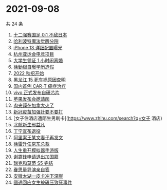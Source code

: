 # 2021-09-08

共 24 条

<!-- BEGIN ZHIHUSEARCH -->
<!-- 最后更新时间 Wed Sep 08 2021 13:06:11 GMT+0800 (China Standard Time) -->
1. [十二强赛国足 0:1 不敌日本](https://www.zhihu.com/search?q=国足)
1. [哈利波特魔法觉醒分院](https://www.zhihu.com/search?q=哈利波特魔法觉醒)
1. [iPhone 13 详细配置曝光](https://www.zhihu.com/search?q=iPhone13)
1. [杭州亚运会电竞项目](https://www.zhihu.com/search?q=亚运会)
1. [大学生领证 1 小时闹离婚](https://www.zhihu.com/search?q=大学生领证)
1. [徐勤根自曝学历造假](https://www.zhihu.com/search?q=人类高质量男性)
1. [2022 秋招开始](https://www.zhihu.com/search?q=2022秋招)
1. [黑龙江 15 死车祸原因查明](https://www.zhihu.com/search?q=黑龙江车祸)
1. [国内首例 CAR-T 癌症治疗](https://www.zhihu.com/search?q=CAR-T)
1. [vivo 正式发布自研芯片](https://www.zhihu.com/search?q=vivo)
1. [苹果发布会邀请函](https://www.zhihu.com/search?q=苹果发布会)
1. [肉夹馍在加拿大火了](https://www.zhihu.com/search?q=肉夹馍)
1. [新冠疫苗加强针要不要打](https://www.zhihu.com/search?q=新冠疫苗加强针)
1. [女子住酒店遭陌生男刷卡](https://www.zhihu.com/search?q=女子 酒店)
1. [北航新生邢益凡](https://www.zhihu.com/search?q=邢益凡)
1. [丁宁宣布退役](https://www.zhihu.com/search?q=丁宁)
1. [阿里案王某文妻子再发文](https://www.zhihu.com/search?q=王某文妻子)
1. [徐雷升任京东总裁](https://www.zhihu.com/search?q=京东)
1. [人生重开模拟器手游版](https://www.zhihu.com/search?q=人生重开模拟器)
1. [谢霆锋申请退出加国籍](https://www.zhihu.com/search?q=谢霆锋)
1. [瑞克和莫蒂 S5 完结](https://www.zhihu.com/search?q=瑞克和莫蒂)
1. [眷思量导演亲自答](https://www.zhihu.com/search?q=眷思量)
1. [安徽太湖一皮卡冲下深崖](https://www.zhihu.com/search?q=安徽皮卡)
1. [圆通回应女生被碾压致死事件](https://www.zhihu.com/search?q=圆通)
<!-- END ZHIHUSEARCH -->

